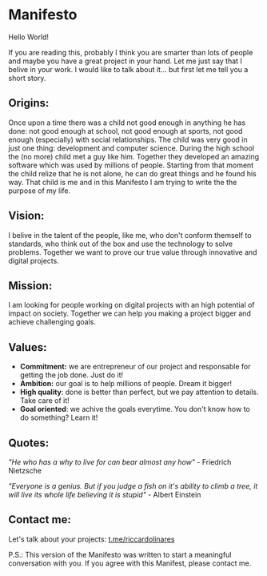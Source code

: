 # Manifesto
Hello World!

If you are reading this, probably I think you are smarter than lots of people and maybe you have a great project in your hand. Let me just say that I belive in your work. I would like to talk about it... but first let me tell you a short story.

## Origins:
Once upon a time there was a child not good enough in anything he has done: not good enough at school, not good enough at sports, not good enough (especially) with social relationships. The child was very good in just one thing: development and computer science. 
During the high school the (no more) child  met a guy like him. Together they developed an amazing software which was used by millions of people. Starting from that moment the child relize that he is not alone, he can do great things and he found his way.
That child is me and in this Manifesto I am trying to write the the purpose of my life.

## Vision:
I belive in the talent of the people, like me, who don't conform themself to standards, who think out of the box and use the technology to solve problems. Together we want to prove our true value through innovative and digital projects.

## Mission:
I am looking for people working on digital projects with an high potential of impact on society. Together we can help you making a project bigger and achieve challenging goals.

## Values:
 - **Commitment:** we are entrepreneur of our project and responsable for getting the job done. Just do it!
 - **Ambition:** our goal is to help millions of people. Dream it bigger!
 - **High quality**: done is better than perfect, but we pay attention to details. Take care of it!
 - **Goal oriented**: we achive the goals everytime. You don't know how to do something? Learn it!
 
## Quotes:
*"He who has a why to live for can bear almost any how"* - Friedrich Nietzsche

*"Everyone is a genius. But if you judge a fish on it's ability to climb a tree, it will live its whole life believing it is stupid"* - Albert Einstein

## Contact me:
Let's talk about your projects: [t.me/riccardolinares](https://t.me/riccardolinares)

P.S.: This version of the Manifesto was written to start a meaningful conversation with you. If you agree with this Manifest, please contact me.


